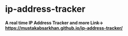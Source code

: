 # ip-address-tracker
**A real time IP Address Tracker and more
Link-> https://mustakabsarkhan.github.io/ip-address-tracker/**
